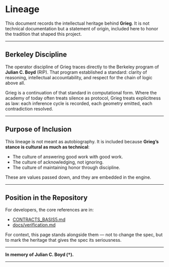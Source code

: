 # Lineage

This document records the intellectual heritage behind **Grieg**.
It is not technical documentation but a statement of origin, included here to honor the tradition that shaped this project.

---

## Berkeley Discipline

The operator discipline of Grieg traces directly to the Berkeley program of **Julian C. Boyd** (RIP). That program established a standard: clarity of reasoning, intellectual accountability, and respect for the chain of logic above all.

Grieg is a continuation of that standard in computational form. Where the academy of today often treats silence as protocol, Grieg treats explicitness as law: each inference cycle is recorded, each geometry emitted, each contradiction resolved.

---

## Purpose of Inclusion

This lineage is not meant as autobiography. It is included because **Grieg’s stance is cultural as much as technical**:

* The culture of answering good work with good work.
* The culture of acknowledging, not ignoring.
* The culture of maintaining honor through discipline.

These are values passed down, and they are embedded in the engine.

---

## Position in the Repository

For developers, the core references are in:

* [CONTRACTS\_BASIS5.md](CONTRACTS_BASIS5.md)
* [docs/verification.md](docs/verification.md)

For context, this page stands alongside them — not to change the spec, but to mark the heritage that gives the spec its seriousness.

---

**In memory of Julian C. Boyd (†).**

---


